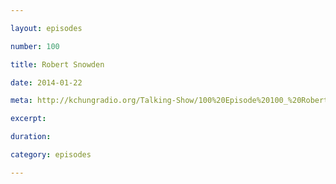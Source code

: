 ```yaml
---

layout: episodes

number: 100

title: Robert Snowden

date: 2014-01-22

meta: http://kchungradio.org/Talking-Show/100%20Episode%20100_%20Robert%20Snowden.mp3

excerpt: 

duration: 

category: episodes

---
```


